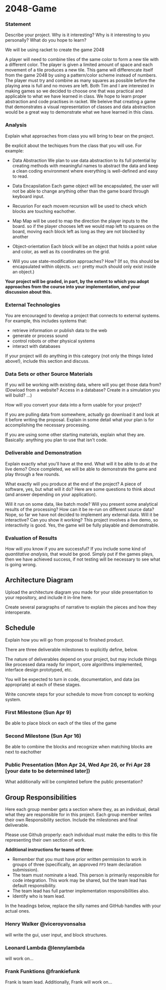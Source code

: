 # 2048-Game


### Statement
Describe your project. Why is it interesting? Why is it interesting to you personally? What do you hope to learn? 

We will be using racket to create the game 2048

A player will need to combine tiles of the same color to form a new tile with a different color.
The player is given a limited amount of space and each movement of a tile produces a new tile. This game will differencate itself from the game 2048 by using a pattern/color scheme instead of numbers.
The player must try and combine as many squares as possible before the playing area is full and no moves are left.
Both Tim and I are interested in making games so we decided to choose one that was practical and applicable to what we have learned in class. We hope to learn proper abstraction and code practises in racket. We beleive that creating a game that demonstrates a visual representation of classes and data abstraction would be a great way to demonstrate what we have learned in this class.

### Analysis
Explain what approaches from class you will bring to bear on the project.

Be explicit about the techiques from the class that you will use. For example:

- Data Abstraction
We plan to use data abstraction to its full potential by creating methods with meaningful names to abstract the data and keep a clean coding environment where everything is well-defined and easy to read.

- Data Encapsilation
Each game object will be encapsulated, the user will not be able to change anything other than the game board through keyboard input.

- Recusrion
For each movem recursion will be used to check which blocks are touching eachother. 

- Map
Map will be used to map the direction the player inputs to the board. so if the player chooses left we would map left to squares on the board, moving each block left as long as they are not blocked by another
- Object-orientation
Each block will be an object that holds a point value and color, as well as its coordinates on the grid.

- Will you use state-modification approaches? How? (If so, this should be encapsulated within objects. `set!` pretty much should only exist inside an object.)


**Your project will be graded, in part, by the extent to which you adopt approaches from the course into your implementation, _and_ your discussion about this.**

### External Technologies
You are encouraged to develop a project that connects to external systems. For example, this includes systems that:

- retrieve information or publish data to the web
- generate or process sound
- control robots or other physical systems
- interact with databases

If your project will do anything in this category (not only the things listed above!), include this section and discuss.

### Data Sets or other Source Materials
If you will be working with existing data, where will you get those data from? (Dowload from a website? Access in a database? Create in a simulation you will build? ...)

How will you convert your data into a form usable for your project?  

If you are pulling data from somewhere, actually go download it and look at it before writing the proposal. Explain in some detail what your plan is for accomplishing the necessary processing.

If you are using some other starting materials, explain what they are. Basically: anything you plan to use that isn't code.

### Deliverable and Demonstration
Explain exactly what you'll have at the end. What will it be able to do at the live demo?
Once completed, we will be able to demonstrate the game and play through a few rounds.

What exactly will you produce at the end of the project? A piece of software, yes, but what will it do? Here are some questions to think about (and answer depending on your application).

Will it run on some data, like batch mode? Will you present some analytical results of the processing? How can it be re-run on different source data?
Nope, so far we have not decided to implement any external data.
Will it be interactive? Can you show it working? This project involves a live demo, so interactivity is good.
Yes, the game will be fully playable and demonstrable.
### Evaluation of Results
How will you know if you are successful? 
If you include some kind of _quantitative analysis,_ that would be good.
Simply put if the games plays, then we have achieved success, if not testing will be necessary to see what is going wrong.
## Architecture Diagram
Upload the architecture diagram you made for your slide presentation to your repository, and include it in-line here.

Create several paragraphs of narrative to explain the pieces and how they interoperate.

## Schedule
Explain how you will go from proposal to finished product. 

There are three deliverable milestones to explicitly define, below.

The nature of deliverables depend on your project, but may include things like processed data ready for import, core algorithms implemented, interface design prototyped, etc. 

You will be expected to turn in code, documentation, and data (as appropriate) at each of these stages.

Write concrete steps for your schedule to move from concept to working system. 

### First Milestone (Sun Apr 9)
Be able to place block on each of the tiles of the game 

### Second Milestone (Sun Apr 16)
Be able to combine the blocks and recognize when matching blocks are next to eachother 

### Public Presentation (Mon Apr 24, Wed Apr 26, or Fri Apr 28 [your date to be determined later])
What additionally will be completed before the public presentation?

## Group Responsibilities
Here each group member gets a section where they, as an individual, detail what they are responsible for in this project. Each group member writes their own Responsibility section. Include the milestones and final deliverable.

Please use Github properly: each individual must make the edits to this file representing their own section of work.

**Additional instructions for teams of three:** 
* Remember that you must have prior written permission to work in groups of three (specifically, an approved `FP3` team declaration submission).
* The team must nominate a lead. This person is primarily responsible for code integration. This work may be shared, but the team lead has default responsibility.
* The team lead has full partner implementation responsibilities also.
* Identify who is team lead.

In the headings below, replace the silly names and GitHub handles with your actual ones.

### Henry Walker @viceroyvonsalsa
will write the gui, user input, and block structures.

### Leonard Lambda @lennylambda
will work on...

### Frank Funktions @frankiefunk 
Frank is team lead. Additionally, Frank will work on...   
